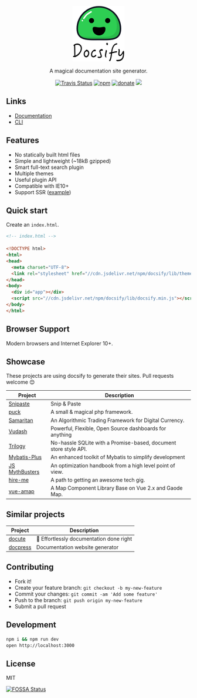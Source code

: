 <p align="center">
  <a href="https://docsify.js.org">
    <img alt="docsify" src="./media/docsify.png">
  </a>
</p>

<p align="center">
  A magical documentation site generator.
</p>

<p align="center">
  <a href="https://travis-ci.org/QingWei-Li/docsify"><img alt="Travis Status" src="https://img.shields.io/travis/QingWei-Li/docsify/master.svg?style=flat-square"></a>
  <a href="https://www.npmjs.com/package/docsify"><img alt="npm" src="https://img.shields.io/npm/v/docsify.svg?style=flat-square"></a>
  <a href="https://github.com/QingWei-Li/donate"><img alt="donate" src="https://img.shields.io/badge/%24-donate-ff69b4.svg?style=flat-square"></a>
  <a href="https://app.fossa.io/projects/git%2Bhttps%3A%2F%2Fgithub.com%2FQingWei-Li%2Fdocsify?ref=badge_shield" alt="FOSSA Status"><img src="https://app.fossa.io/api/projects/git%2Bhttps%3A%2F%2Fgithub.com%2FQingWei-Li%2Fdocsify.svg?type=shield"/></a>
</p>

## Links

- [Documentation](https://docsify.js.org)
- [CLI](https://github.com/QingWei-Li/docsify-cli)

## Features

- No statically built html files
- Simple and lightweight (~18kB gzipped)
- Smart full-text search plugin
- Multiple themes
- Useful plugin API
- Compatible with IE10+
- Support SSR ([example](https://github.com/QingWei-Li/docsify-ssr-demo))

## Quick start

Create an `index.html`.

```html
<!-- index.html -->

<!DOCTYPE html>
<html>
<head>
  <meta charset="UTF-8">
  <link rel="stylesheet" href="//cdn.jsdelivr.net/npm/docsify/lib/themes/vue.css">
</head>
<body>
  <div id="app"></div>
  <script src="//cdn.jsdelivr.net/npm/docsify/lib/docsify.min.js"></script>
</body>
</html>
```

## Browser Support

Modern browsers and Internet Explorer 10+.

## Showcase

These projects are using docsify to generate their sites. Pull requests welcome :blush:

| Project | Description |
|---|---|
| [Snipaste](https://docs.snipaste.com/) | Snip & Paste |
| [puck](https://puck.zz173.com/) | A small & magical php framework. |
| [Samaritan](http://samaritan.stockdb.org) | An Algorithmic Trading Framework for Digital Currency. |
| [Vudash](http://vudash.github.io/vudash/) | Powerful, Flexible, Open Source dashboards for anything |
| [Trilogy](http://trilogy.js.org) | No-hassle SQLite with a Promise-based, document store style API. |
| [Mybatis-Plus](http://mp.baomidou.com/) | An enhanced toolkit of Mybatis to simplify development |
| [JS MythBusters](https://mythbusters.js.org) | An optimization handbook from a high level point of view. |
| [hire-me](https://fvcproductions.github.io/hire-me) | A path to getting an awesome tech gig. |
| [vue-amap](https://elemefe.github.io/vue-amap/) | A Map Component Library Base on Vue 2.x and Gaode Map. |

## Similar projects

| Project | Description |
|---|---|
| [docute](https://github.com/egoist/docute) | 📜 Effortlessly documentation done right |
| [docpress](https://github.com/docpress/docpress) | Documentation website generator |

## Contributing

- Fork it!
- Create your feature branch: `git checkout -b my-new-feature`
- Commit your changes: `git commit -am 'Add some feature'`
- Push to the branch: `git push origin my-new-feature`
- Submit a pull request


## Development

```bash
npm i && npm run dev
open http://localhost:3000
```

## License

MIT

[![FOSSA Status](https://app.fossa.io/api/projects/git%2Bhttps%3A%2F%2Fgithub.com%2FQingWei-Li%2Fdocsify.svg?type=large)](https://app.fossa.io/projects/git%2Bhttps%3A%2F%2Fgithub.com%2FQingWei-Li%2Fdocsify?ref=badge_large)
